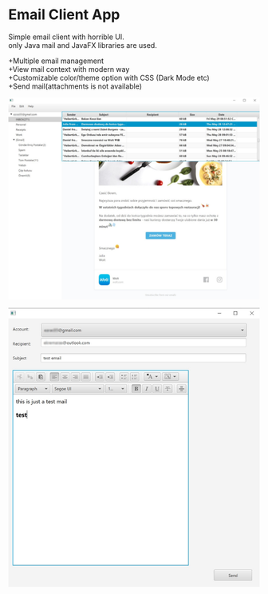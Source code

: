 # Email Client App
Simple email client with horrible UI.  
only Java mail and JavaFX libraries are used.

+Multiple email management  
+View mail context with modern way  
+Customizable color/theme option with CSS (Dark Mode etc)  
+Send mail(attachments is not available)  

![Alt text](s3.png)
 
![Alt text](s2.png)
 

